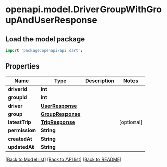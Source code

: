 # openapi.model.DriverGroupWithGroupAndUserResponse

## Load the model package
```dart
import 'package:openapi/api.dart';
```

## Properties
Name | Type | Description | Notes
------------ | ------------- | ------------- | -------------
**driverId** | **int** |  | 
**groupId** | **int** |  | 
**driver** | [**UserResponse**](UserResponse.md) |  | 
**group** | [**GroupResponse**](GroupResponse.md) |  | 
**latestTrip** | [**TripResponse**](TripResponse.md) |  | [optional] 
**permission** | **String** |  | 
**createdAt** | **String** |  | 
**updatedAt** | **String** |  | 

[[Back to Model list]](../README.md#documentation-for-models) [[Back to API list]](../README.md#documentation-for-api-endpoints) [[Back to README]](../README.md)



